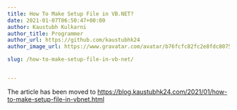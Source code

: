 ```yaml
---
title: How To Make Setup File in VB.NET?
date: 2021-01-07T06:50:47+00:00
author: Kaustubh Kulkarni
author_title: Programmer
author_url: https://github.com/kaustubhk24
author_image_url: https://www.gravatar.com/avatar/b76fcfc82fc2e8fdc8075636f1735f61?s=200

slug: /how-to-make-setup-file-in-vb-net/


---
```

The article has been moved to https://blog.kaustubhk24.com/2021/01/how-to-make-setup-file-in-vbnet.html